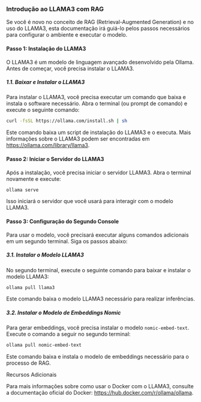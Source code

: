 ### Introdução ao LLAMA3 com RAG

Se você é novo no conceito de RAG (Retrieval-Augmented Generation) e no uso do LLAMA3, esta documentação irá guiá-lo pelos passos necessários para configurar o ambiente e executar o modelo.

#### Passo 1: Instalação do LLAMA3

O LLAMA3 é um modelo de linguagem avançado desenvolvido pela Ollama. Antes de começar, você precisa instalar o LLAMA3. 

##### 1.1. Baixar e Instalar o LLAMA3

Para instalar o LLAMA3, você precisa executar um comando que baixa e instala o software necessário. Abra o terminal (ou prompt de comando) e execute o seguinte comando:
```bash
curl -fsSL https://ollama.com/install.sh | sh
```
Este comando baixa um script de instalação do LLAMA3 e o executa. Mais informações sobre o LLAMA3 podem ser encontradas em https://ollama.com/library/llama3.

#### Passo 2: Iniciar o Servidor do LLAMA3

Após a instalação, você precisa iniciar o servidor LLAMA3. Abra o terminal novamente e execute:
```bash
ollama serve
```
Isso iniciará o servidor que você usará para interagir com o modelo LLAMA3.

#### Passo 3: Configuração do Segundo Console

Para usar o modelo, você precisará executar alguns comandos adicionais em um segundo terminal. Siga os passos abaixo:

##### 3.1. Instalar o Modelo LLAMA3

No segundo terminal, execute o seguinte comando para baixar e instalar o modelo LLAMA3:
```bash
ollama pull llama3
```
Este comando baixa o modelo LLAMA3 necessário para realizar inferências.

##### 3.2. Instalar o Modelo de Embeddings Nomic

Para gerar embeddings, você precisa instalar o modelo `nomic-embed-text`. Execute o comando a seguir no segundo terminal:
```bash
ollama pull nomic-embed-text
```
Este comando baixa e instala o modelo de embeddings necessário para o processo de RAG.

Recursos Adicionais

Para mais informações sobre como usar o Docker com o LLAMA3, consulte a documentação oficial do Docker: https://hub.docker.com/r/ollama/ollama.
